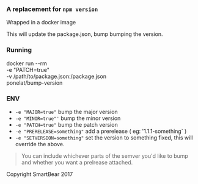 ### A replacement for `npm version`
Wrapped in a docker image

This will update the package.json, bump bumping the version.

### Running
docker run --rm \
  -e "PATCH=true" \
  -v /path/to/package.json:/package.json \
  ponelat/bump-version

### ENV
- `-e "MAJOR=true"` bump the major version
- `-e "MINOR=true"'` bump the minor version
- `-e "PATCH=true"` bump the patch version
- `-e "PRERELEASE=something"` add a prerelease ( eg: '1.1.1-something` )
- `-e "SETVERSION=something"` set the version to something fixed, this will override the above.

> You can include whichever parts of the semver you'd like to bump and whether you want a prelrease attached.


Copyright SmartBear 2017
